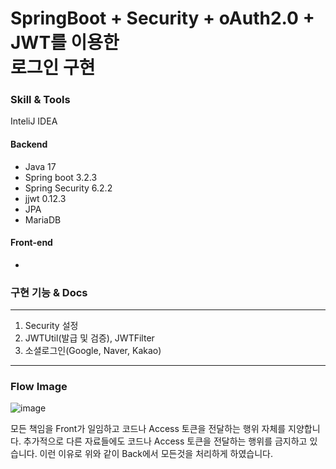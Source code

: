 # SpringBoot + Security + oAuth2.0 + JWT를 이용한<br> 로그인 구현

### Skill & Tools

InteliJ IDEA

#### Backend

- Java 17
- Spring boot 3.2.3
- Spring Security 6.2.2
- jjwt 0.12.3
- JPA
- MariaDB



#### Front-end

-



### 구현 기능 & Docs

---

1. Security 설정
2. JWTUtil(발급 및 검증), JWTFilter
3. 소셜로그인(Google, Naver, Kakao)

---
### Flow Image
![image](https://github.com/hanqjun2660/ToDoListAPI/assets/124249170/25c4f350-76c2-427c-93b4-20d84cc78385)

모든 책임을 Front가 일임하고 코드나 Access 토큰을 전달하는 행위 자체를 지양합니다.
추가적으로 다른 자료들에도 코드나 Access 토큰을 전달하는 행위를 금지하고 있습니다.
이런 이유로 위와 같이 Back에서 모든것을 처리하게 하였습니다. 